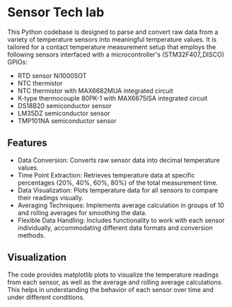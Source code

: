 # Sensor Tech lab
This Python codebase is designed to parse and convert raw data from a variety of temperature sensors into meaningful temperature values. It is tailored for a contact temperature measurement setup that employs the following sensors interfaced with a microcontroller's (STM32F407_DISCO) GPIOs:

- RTD sensor Ni1000SOT
- NTC thermistor
- NTC thermistor with MAX6682MUA integrated circuit
- K-type thermocouple 80PK-1 with MAX6675ISA integrated circuit
- DS18B20 semiconductor sensor
- LM35DZ semiconductor sensor
- TMP101NA semiconductor sensor
  
## Features
- Data Conversion: Converts raw sensor data into decimal temperature values.
- Time Point Extraction: Retrieves temperature data at specific percentages (20%, 40%, 60%, 80%) of the total measurement time.
- Data Visualization: Plots temperature data for all sensors to compare their readings visually.
- Averaging Techniques: Implements average calculation in groups of 10 and rolling averages for smoothing the data.
- Flexible Data Handling: Includes functionality to work with each sensor individually, accommodating different data formats and conversion methods.

## Visualization
The code provides matplotlib plots to visualize the temperature readings from each sensor, as well as the average and rolling average calculations. This helps in understanding the behavior of each sensor over time and under different conditions.
